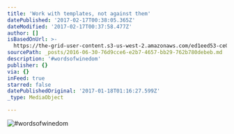 ```yaml
---
title: 'Work with templates, not against them'
datePublished: '2017-02-17T00:38:05.365Z'
dateModified: '2017-02-17T00:37:58.477Z'
author: []
isBasedOnUrl: >-
  https://the-grid-user-content.s3-us-west-2.amazonaws.com/ed1eed53-ce08-442f-a1ae-2031ae9ef8d3.jpg
sourcePath: _posts/2016-06-30-76d9cce6-e2b7-4657-bb29-762b780debeb.md
description: '#wordsofwinedom'
publisher: {}
via: {}
inFeed: true
starred: false
datePublishedOriginal: '2017-01-18T01:16:27.599Z'
_type: MediaObject

---
```

![#wordsofwinedom](https://the-grid-user-content.s3-us-west-2.amazonaws.com/ed1eed53-ce08-442f-a1ae-2031ae9ef8d3.jpg)